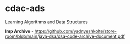 # cdac-ads
Learning Algorithms and Data Structures

**Imp Archive** - https://github.com/yadnyeshkolte/store-room/blob/main/java-dsa/dsa-code-archive-document.pdf
